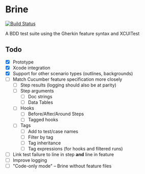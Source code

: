 # Brine

[![Build Status](https://travis-ci.org/aaronsky/brine.svg?branch=master)](https://travis-ci.org/aaronsky/brine)

A BDD test suite using the Gherkin feature syntax and XCUITest

## Todo

- [x] Prototype
- [x] Xcode integration
- [x] Support for other scenario types (outlines, backgrounds)
- [ ] Match Cucumber feature specification more closely
    - [ ] Step results (logging should also be at parity)
    - [ ] Step arguments
        - [ ] Doc strings
        - [ ] Data Tables
    - [ ] Hooks
        - [ ] Before/After/Around Steps
        - [ ] Tagged hooks
    - [ ] Tags
        - [ ] Add to test/case names
        - [ ] Filter by tag
        - [ ] Tag inheritance
        - [ ] Tag expressions (for hooks and filtered runs)
- [ ] Link test failure to line in step **and** line in feature
- [ ] Improve logging
- [ ] "Code-only mode" – Brine without feature files

